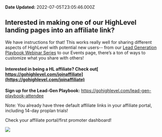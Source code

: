 **Date Updated:** 2022-07-05T23:05:46.000Z

## Interested in making one of our HighLevel landing pages into an affiliate link?

  
We have instructions for that! This works really well for sharing different aspects of HighLevel with potential new users-- from our [Lead Generation Playbook Webinar Series](https://gohighlevel.com/lead-gen-playbook-attendee) to our Events page, there’s a ton of ways to customize what you share with others!
  
  
#### **Interested in being a HL affiliate?** Check out[ https://gohighlevel.com/joinaffiliate](https://gohighlevel.com/joinaffiliate)

**Sign up for the Lead-Gen Playbook:** <https://gohighlevel.com/lead-gen-playbook-attendee>

  
Note: You already have three default affiliate links in your affiliate portal, including 14-day proplan trials!  
  
Check your affiliate portal/first promoter dashboard!  
  
![](https://s3.amazonaws.com/cdn.freshdesk.com/data/helpdesk/attachments/production/48236802592/original/7F79Ij62hgADLVnVVCxXVxO8ZrWvEFZg-A.png?1657042488)